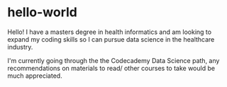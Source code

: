 # hello-world

Hello! I have a masters degree in health informatics and am looking to expand my coding skills so I can pursue data science in the healthcare industry.

I'm currently going through the the Codecademy Data Science path, any recommendations on materials to read/ other courses to take would be much appreciated. 
